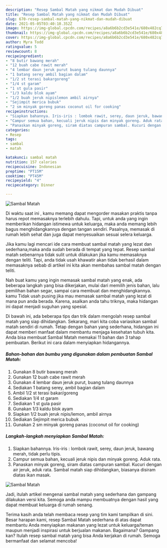 ```yaml
---
description: "Resep Sambal Matah yang nikmat dan Mudah Dibuat"
title: "Resep Sambal Matah yang nikmat dan Mudah Dibuat"
slug: 670-resep-sambal-matah-yang-nikmat-dan-mudah-dibuat
date: 2021-05-05T03:40:10.352Z
image: https://img-global.cpcdn.com/recipes/a8a6b6b2cd3e541e/680x482cq70/sambal-matah-foto-resep-utama.jpg
thumbnail: https://img-global.cpcdn.com/recipes/a8a6b6b2cd3e541e/680x482cq70/sambal-matah-foto-resep-utama.jpg
cover: https://img-global.cpcdn.com/recipes/a8a6b6b2cd3e541e/680x482cq70/sambal-matah-foto-resep-utama.jpg
author: Myra Todd
ratingvalue: 5
reviewcount: 8
recipeingredient:
- "8 butir bawang merah"
- "12 buah cabe rawit merah"
- "4 lembar daun jeruk purut buang tulang daunnya"
- "1 batang serey ambil bagian dalam"
- "1/2 st terasi bakargoreng"
- "1/4 st garam"
- "1 st gula pasir"
- "1/3 kaldu blok ayam"
- "1/2 buah jeruk nipislemon ambil airnya"
- "Sejimpit merica bubuk"
- "2 sm minyak goreng panas coconut oil for cooking"
recipeinstructions:
- "Siapkan bahannya. Iris-iris : lombok rawit, serey, daun jeruk, bawang merah, tidak perlu tipis."
- "Campur semua bahan, kecuali jeruk nipis dan minyak goreng. Aduk rata."
- "Panaskan minyak goreng, siram diatas campuran sambal. Kucuri dengan air jeruk, aduk rata. Sambal matah siap dihidangkan, biasanya disiram diatas ikan masak."
categories:
- Resep
tags:
- sambal
- matah

katakunci: sambal matah 
nutrition: 157 calories
recipecuisine: Indonesian
preptime: "PT15M"
cooktime: "PT45M"
recipeyield: "4"
recipecategory: Dinner

---
```



![Sambal Matah](https://img-global.cpcdn.com/recipes/a8a6b6b2cd3e541e/680x482cq70/sambal-matah-foto-resep-utama.jpg)

Di waktu  saat ini , kamu memang dapat mengorder masakan praktis tanpa harus repot memasaknya terlebih dahulu. Tapi, untuk anda yang ingin memberikan hidangan istimewa untuk keluarga, maka anda memang lebih bagus menghidangkannya dengan tangan sendiri. Pasalnya, memasak di rumah lebih sehat dan juga dapat menyesuaikan sesuai selera keluarga.

Jika kamu lagi mencari ide cara membuat sambal matah yang lezat dan sederhana,maka anda sudah berada di tempat yang tepat. Resep sambal matah  sebenarnya tidak sulit untuk dilakukan jika kamu memasaknya dengan teliti. Tapi, anda tidak usah khawatir akan tidak berhasil dalam memasaknya 
sebab di artikel ini kita akan membahas sambal matah dengan teliti.  



Nah buat kamu yang ingin memasak sambal matah yang enak, ada beberapa langkah yang bisa dikerjakan, mulai dari memilih jenis bahan, lalu pemilihan bahan segar, sampai cara membuat dan menghidangkannya. kamu Tidak usah pusing jika mau memasak sambal matah yang lezat di mana pun anda berada. Karena, asalkan anda  tahu triknya, maka hidangan ini dapat menjadi suguhan yang spesial.

Di bawah ini, ada beberapa tips dan trik dalam mengolah resep sambal matah yang siap dihidangkan. Sekarang, mari kita coba variasikan sambal matah sendiri di rumah. Tetap dengan bahan yang sederhana, hidangan ini dapat memberi manfaat dalam membantu menjaga kesehatan tubuh kita. Anda bisa membuat Sambal Matah memakai 11 bahan dan 3 tahap pembuatan. Berikut ini cara dalam menyiapkan hidangannya.

<!--inarticleads1-->

##### Bahan-bahan dan bumbu yang digunakan dalam pembuatan Sambal Matah:

1. Gunakan 8 butir bawang merah
1. Gunakan 12 buah cabe rawit merah
1. Gunakan 4 lembar daun jeruk purut, buang tulang daunnya
1. Sediakan 1 batang serey, ambil bagian dalam
1. Ambil 1/2 st terasi bakar/goreng
1. Sediakan 1/4 st garam
1. Sediakan 1 st gula pasir
1. Gunakan 1/3 kaldu blok ayam
1. Siapkan 1/2 buah jeruk nipis/lemon, ambil airnya
1. Sediakan Sejimpit merica bubuk
1. Gunakan 2 sm minyak goreng panas (coconut oil for cooking)




<!--inarticleads2-->

##### Langkah-langkah menyiapkan Sambal Matah:

1. Siapkan bahannya. Iris-iris : lombok rawit, serey, daun jeruk, bawang merah, tidak perlu tipis.
1. Campur semua bahan, kecuali jeruk nipis dan minyak goreng. Aduk rata.
1. Panaskan minyak goreng, siram diatas campuran sambal. Kucuri dengan air jeruk, aduk rata. Sambal matah siap dihidangkan, biasanya disiram diatas ikan masak.
<img src="//assets-global.cpcdn.com/assets/icons/button_play-2c75c40dde080a61004c1f40b05d8f140eaff45d7e9e6481dc71c63d2e7c4909.png" alt="Sambal Matah">



Jadi, itulah artikel mengenai  sambal matah  yang sederhana dan gampang dilakukan versi kita. Semoga anda mampu membuatnya dengan hasil yang dapat membuat keluarga di rumah senang. 

Terima kasih anda telah membaca resep yang tim kami tampilkan di sini. Besar harapan kami, resep  Sambal Matah sederhana di atas dapat membantu Anda menyiapkan makanan yang lezat untuk keluarga/teman maupun menjadi inspirasi untuk berjualan makanan. Bagaimana? Gampang kan? Itulah resep sambal matah yang bisa Anda kerjakan di rumah. Semoga bermanfaat dan selamat mencoba!

